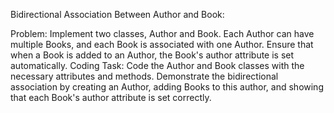 Bidirectional Association Between Author and Book:

Problem: Implement two classes, Author and Book. Each Author can have multiple Books, and each Book is associated with one Author. Ensure that when a Book is added to an Author, the Book's author attribute is set automatically.
Coding Task: Code the Author and Book classes with the necessary attributes and methods. Demonstrate the bidirectional association by creating an Author, adding Books to this author, and showing that each Book's author attribute is set correctly.
